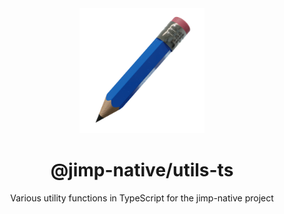 <div align="center">
  <img width="200" height="200" src="../../assets/jimp_native_logo.png">
  <h1>@jimp-native/utils-ts</h1>
  <p>Various utility functions in TypeScript for the jimp-native project</p>
</div>
